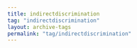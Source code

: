```yaml
---
title: indirectdiscrimination
tag: "indirectdiscrimination"
layout: archive-tags
permalink: "tag/indirectdiscrimination"
---
```

